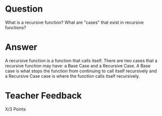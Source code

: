 # Question

What is a recursive function? What are "cases" that exist in recursive functions?

# Answer
A recursive function is a function that calls itself. There are two cases that a recursive function may have: a Base Case and a Recursive Case. A Base case is what stops the function from continuing to call itself recursively and a Recursive Case case is where the function calls itself recursively.

# Teacher Feedback

X/3 Points